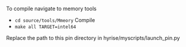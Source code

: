 To compile navigate to memory tools
* `cd source/tools/Mmeory`
Compile
* `make all TARGET=intel64`

Replace the path to this pin directory in hyrise/myscripts/launch_pin.py